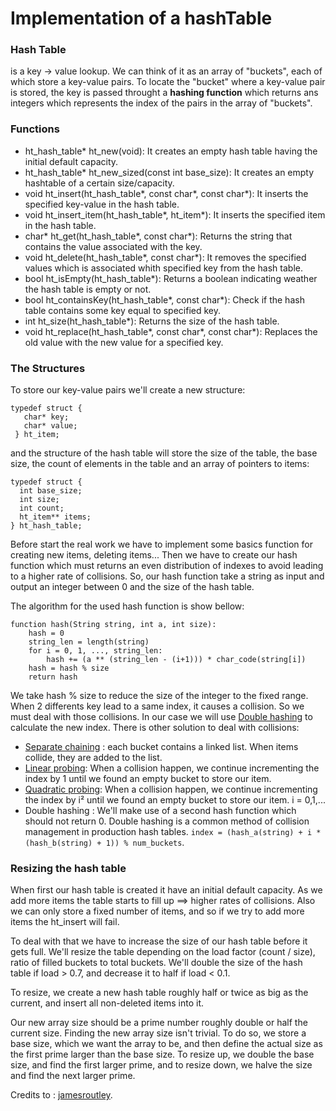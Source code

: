 # Implementation of a hashTable

### Hash Table 
is a key -> value lookup. We can think of it as an array of "buckets", each of which  store a key-value pairs. To locate the "bucket" where a key-value pair is stored, the key is passed throught a **hashing function** which returns ans integers which represents the index of the pairs in the array of "buckets".

### Functions
- ht_hash_table* ht_new(void): It creates an empty hash table having the initial default capacity.
- ht_hash_table* ht_new_sized(const int base_size): It creates an empty hashtable of a certain size/capacity.
- void ht_insert(ht_hash_table*, const char*, const char*): It inserts the specified key-value in the hash table.
- void ht_insert_item(ht_hash_table*, ht_item*): It inserts the specified item in the hash table.
- char* ht_get(ht_hash_table*, const char*): Returns the string that contains the value associated with the key.
- void ht_delete(ht_hash_table*, const char*): It removes the specified values which is associated whith specified key from the hash table.
- bool ht_isEmpty(ht_hash_table*): Returns a boolean indicating weather the hash table is empty or not.
- bool ht_containsKey(ht_hash_table*, const char*): Check if the hash table contains some key equal to specified key.
- int ht_size(ht_hash_table*): Returns the size of the hash table.
- void ht_replace(ht_hash_table*, const char*, const char*): Replaces the old value with the new value for a specified key.

### The Structures
To store our key-value pairs we'll create a new structure:

```
typedef struct {
   char* key;
   char* value;
 } ht_item;
```
and the structure of the hash table will store the size of the table, the base size, the count of elements in the table and an array of pointers to items:

```
typedef struct {
  int base_size;
  int size;
  int count;
  ht_item** items;
} ht_hash_table;
```

Before start the real work we have to implement some basics function for creating new items, deleting items... Then we have to create our hash function which must returns an even distribution of indexes to avoid leading to a higher rate of collisions. So, our hash function take a string as input and output an integer between 0 and the size of the hash table.

The algorithm for the used hash function is show bellow: 

```
function hash(String string, int a, int size):
    hash = 0
    string_len = length(string)
    for i = 0, 1, ..., string_len:
        hash += (a ** (string_len - (i+1))) * char_code(string[i])
    hash = hash % size
    return hash
```

We take hash % size to reduce the size of the integer to the fixed range. When 2 differents key lead to a same index, it causes a collision. So we must deal with those collisions. In our case we will use [Double hashing](https://www.geeksforgeeks.org/double-hashing/) to calculate the new index. There is other solution to deal with collisions: 

- [Separate chaining](https://www.geeksforgeeks.org/hashing-set-2-separate-chaining/) : each bucket contains a linked list. When items collide, they are added to the list.
- [Linear probing](https://www.geeksforgeeks.org/hashing-set-3-open-addressing/): When a collision happen, we continue incrementing the index by 1 until we found an empty bucket to store our item.
- [Quadratic  probing](https://www.geeksforgeeks.org/hashing-set-3-open-addressing/): When a collision happen, we continue incrementing the index by i² until we found an empty bucket to store our item. i = 0,1,...
- Double hashing : We'll make use of a second hash function which should not return 0. Double hashing is a common method of collision management in production hash tables. ``` index = (hash_a(string) + i * (hash_b(string) + 1)) % num_buckets ```.

### Resizing the hash table
When first our hash table is created it have an initial default capacity. As we add more items the table starts to fill up ==> higher rates of collisions. Also we can only store a fixed number of items, and so if we try to add more items the ht_insert will fail.

To deal with that we have to increase the size of our hash table before it gets full. We'll resize the table depending on the load factor (count / size), ratio of filled buckets to total buckets. We'll double the size of the hash table if load > 0.7, and decrease it to half if load < 0.1.

To resize, we create a new hash table roughly half or twice as big as the current, and insert all non-deleted items into it.

Our new array size should be a prime number roughly double or half the current size. Finding the new array size isn't trivial. To do so, we store a base size, which we want the array to be, and then define the actual size as the first prime larger than the base size. To resize up, we double the base size, and find the first larger prime, and to resize down, we halve the size and find the next larger prime.

Credits to : [jamesroutley](https://github.com/jamesroutley/write-a-hash-table).

